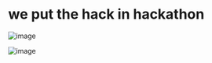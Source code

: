 # we put the hack in hackathon


![image](https://user-images.githubusercontent.com/38882631/215818610-0e89bf46-3b71-46ff-b42d-49ce239b359e.png)

![image](https://user-images.githubusercontent.com/38882631/215818660-52fd36be-40ea-4bac-8204-90fe1d54fb14.png)
